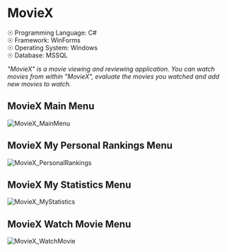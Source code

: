 # MovieX

☉ Programming Language: C# <br>
☉ Framework: WinForms <br>
☉ Operating System: Windows <br>
☉ Database: MSSQL

<i>"MovieX" is a movie viewing and reviewing application. You can watch movies from within "MovieX", evaluate the movies you watched and add new movies to watch.</i>

## MovieX Main Menu

![MovieX_MainMenu](https://user-images.githubusercontent.com/65850970/127744782-c01d8ab8-dead-4d50-8d19-2a67396550bb.JPG)

## MovieX My Personal Rankings Menu

![MovieX_PersonalRankings](https://user-images.githubusercontent.com/65850970/127744788-44a0592f-d30f-4d75-9be0-d07be5f6ad53.JPG)

## MovieX My Statistics Menu

![MovieX_MyStatistics](https://user-images.githubusercontent.com/65850970/127744803-0b8073ea-8619-46fa-84f4-c6aff9af788f.JPG)

## MovieX Watch Movie Menu

![MovieX_WatchMovie](https://user-images.githubusercontent.com/65850970/127744811-1aa99c41-ed01-46a5-8bf2-091d2e69bc6e.JPG)
